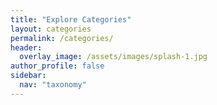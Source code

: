 ```yaml
---
title: "Explore Categories"
layout: categories
permalink: /categories/
header:
  overlay_image: /assets/images/splash-1.jpg
author_profile: false
sidebar:
  nav: "taxonomy"
---
```

